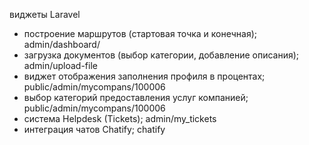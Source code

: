 виджеты Laravel

- построение маршрутов (стартовая точка и конечная);			admin/dashboard/
- загрузка документов (выбор категории, добавление описания);	admin/upload-file
- виджет отображения заполнения профиля в процентах;			public/admin/mycompans/100006
- выбор категорий предоставления услуг компанией;				public/admin/mycompans/100006
- система Helpdesk (Tickets);									admin/my_tickets
- интеграция чатов Chatify;										chatify
